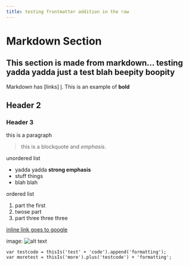 ```yaml
---
title: testing frontmatter addition in the raw
---
```


Markdown Section
================

This section is made from markdown... testing yadda yadda just a test blah beepity boopity
---------------------------------------------------------------------

Markdown has [links] [l]. This is an example of **bold**

  [l]: /geta404  "Link Text Here! Yay!"

## Header 2

### Header 3

this is a paragraph

> this is a blockquote and *emphasis*.

unordered list

* yadda yadda **strong emphasis**
* stuff things
* blah blah

ordered list

1. part the first
2. twose part
3. part three three three

[inline link goes to google](http://google.com/)

image:
![alt text](assets/img/colab-logo.jpg "CoLab IMG Title")

    var testcode = thisIs('test' + 'code').append('formatting');
    var moretest = thisIs('more').plus('testcode') + 'formatting';